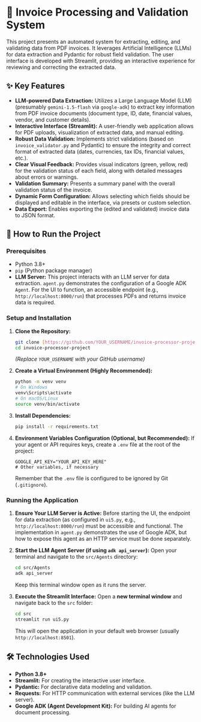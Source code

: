 # 📄 Invoice Processing and Validation System

This project presents an automated system for extracting, editing, and validating data from PDF invoices. It leverages Artificial Intelligence (LLMs) for data extraction and Pydantic for robust field validation. The user interface is developed with Streamlit, providing an interactive experience for reviewing and correcting the extracted data.

## ✨ Key Features

* **LLM-powered Data Extraction:** Utilizes a Large Language Model (LLM) (presumably `gemini-1.5-flash` via `google-adk`) to extract key information from PDF invoice documents (document type, ID, date, financial values, vendor, and customer details).
* **Interactive Interface (Streamlit):** A user-friendly web application allows for PDF uploads, visualization of extracted data, and manual editing.
* **Robust Data Validation:** Implements strict validations (based on `invoice_validator.py` and Pydantic) to ensure the integrity and correct format of extracted data (dates, currencies, tax IDs, financial values, etc.).
* **Clear Visual Feedback:** Provides visual indicators (green, yellow, red) for the validation status of each field, along with detailed messages about errors or warnings.
* **Validation Summary:** Presents a summary panel with the overall validation status of the invoice.
* **Dynamic Form Configuration:** Allows selecting which fields should be displayed and editable in the interface, via presets or custom selection.
* **Data Export:** Enables exporting the (edited and validated) invoice data to JSON format.

## 🚀 How to Run the Project

### Prerequisites

* Python 3.8+
* `pip` (Python package manager)
* **LLM Server:** This project interacts with an LLM server for data extraction. `agent.py` demonstrates the configuration of a Google ADK `Agent`. For the UI to function, an accessible endpoint (e.g., `http://localhost:8000/run`) that processes PDFs and returns invoice data is required.

### Setup and Installation

1.  **Clone the Repository:**
    ```bash
    git clone [https://github.com/YOUR_USERNAME/invoice-processor-project.git](https://github.com/YOUR_USERNAME/invoice-processor-project.git)
    cd invoice-processor-project
    ```
    *(Replace `YOUR_USERNAME` with your GitHub username)*

2.  **Create a Virtual Environment (Highly Recommended):**
    ```bash
    python -m venv venv
    # On Windows
    venv\Scripts\activate
    # On macOS/Linux
    source venv/bin/activate
    ```

3.  **Install Dependencies:**
    ```bash
    pip install -r requirements.txt
    ```

4.  **Environment Variables Configuration (Optional, but Recommended):**
    If your agent or API requires keys, create a `.env` file at the root of the project:
    ```
    GOOGLE_API_KEY="YOUR_API_KEY_HERE"
    # Other variables, if necessary
    ```
    Remember that the `.env` file is configured to be ignored by Git (`.gitignore`).

### Running the Application

1.  **Ensure Your LLM Server is Active:**
    Before starting the UI, the endpoint for data extraction (as configured in `ui5.py`, e.g., `http://localhost:8000/run`) must be accessible and functional. The implementation in `agent.py` demonstrates the use of Google ADK, but how to expose this agent as an HTTP service must be done separately.

2.  **Start the LLM Agent Server (if using `adk api_server`):**
    Open your terminal and navigate to the `src/Agents` directory:
    ```bash
    cd src/Agents
    adk api_server
    ```
    Keep this terminal window open as it runs the server.

3.  **Execute the Streamlit Interface:**
    Open a **new terminal window** and navigate back to the `src` folder:
    ```bash
    cd src
    streamlit run ui5.py
    ```
    This will open the application in your default web browser (usually `http://localhost:8501`).

## 🛠️ Technologies Used

* **Python 3.8+**
* **Streamlit:** For creating the interactive user interface.
* **Pydantic:** For declarative data modeling and validation.
* **Requests:** For HTTP communication with external services (like the LLM server).
* **Google ADK (Agent Development Kit):** For building AI agents for document processing.

